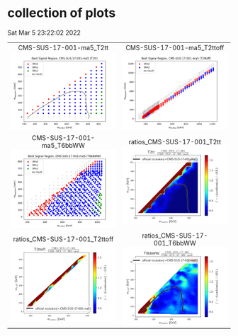 # collection of plots
Sat Mar  5 23:22:02 2022

|                    |                  |
|:------------------:|:----------------:|
|  CMS-SUS-17-001-ma5_T2tt ![./bestSR_CMS-SUS-17-001-ma5_T2tt.png](./bestSR_CMS-SUS-17-001-ma5_T2tt.png?1646518922.170962) |  CMS-SUS-17-001-ma5_T2ttoff ![./bestSR_CMS-SUS-17-001-ma5_T2ttoff.png](./bestSR_CMS-SUS-17-001-ma5_T2ttoff.png?1646518922.170962) |
|  CMS-SUS-17-001-ma5_T6bbWW ![./bestSR_CMS-SUS-17-001-ma5_T6bbWW.png](./bestSR_CMS-SUS-17-001-ma5_T6bbWW.png?1646518922.170962) |  ratios_CMS-SUS-17-001_T2tt ![./ratios_CMS-SUS-17-001_T2tt.png](./ratios_CMS-SUS-17-001_T2tt.png?1646518922.170962) |
|  ratios_CMS-SUS-17-001_T2ttoff ![./ratios_CMS-SUS-17-001_T2ttoff.png](./ratios_CMS-SUS-17-001_T2ttoff.png?1646518922.170962) |  ratios_CMS-SUS-17-001_T6bbWW ![./ratios_CMS-SUS-17-001_T6bbWW.png](./ratios_CMS-SUS-17-001_T6bbWW.png?1646518922.170962) |
